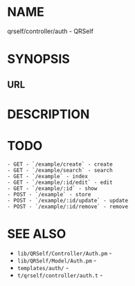 # NAME

qrself/controller/auth - QRSelf

# SYNOPSIS

## URL

# DESCRIPTION

# TODO

```
- GET - `/example/create` - create
- GET - `/example/search` - search
- GET - `/example` - index
- GET - `/example/:id/edit` - edit
- GET - `/example/:id` - show
- POST - `/example` - store
- POST - `/example/:id/update` - update
- POST - `/example/:id/remove` - remove
```

# SEE ALSO

- `lib/QRSelf/Controller/Auth.pm` -
- `lib/QRSelf/Model/Auth.pm` -
- `templates/auth/` -
- `t/qrself/controller/auth.t` -
